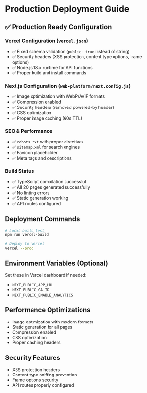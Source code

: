 # Production Deployment Guide

## ✅ Production Ready Configuration

### Vercel Configuration (`vercel.json`)
- ✅ Fixed schema validation (`public: true` instead of string)
- ✅ Security headers (XSS protection, content type options, frame options)
- ✅ Node.js 18.x runtime for API functions
- ✅ Proper build and install commands

### Next.js Configuration (`web-platform/next.config.js`)
- ✅ Image optimization with WebP/AVIF formats
- ✅ Compression enabled
- ✅ Security headers (removed powered-by header)
- ✅ CSS optimization
- ✅ Proper image caching (60s TTL)

### SEO & Performance
- ✅ `robots.txt` with proper directives
- ✅ `sitemap.xml` for search engines
- ✅ Favicon placeholder
- ✅ Meta tags and descriptions

### Build Status
- ✅ TypeScript compilation successful
- ✅ All 20 pages generated successfully
- ✅ No linting errors
- ✅ Static generation working
- ✅ API routes configured

## Deployment Commands

```bash
# Local build test
npm run vercel-build

# Deploy to Vercel
vercel --prod
```

## Environment Variables (Optional)
Set these in Vercel dashboard if needed:
- `NEXT_PUBLIC_APP_URL`
- `NEXT_PUBLIC_GA_ID`
- `NEXT_PUBLIC_ENABLE_ANALYTICS`

## Performance Optimizations
- Image optimization with modern formats
- Static generation for all pages
- Compression enabled
- CSS optimization
- Proper caching headers

## Security Features
- XSS protection headers
- Content type sniffing prevention
- Frame options security
- API routes properly configured
